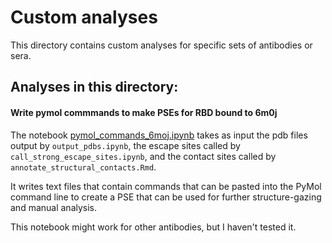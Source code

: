 # Custom analyses

This directory contains custom analyses for specific sets of antibodies or sera.

## Analyses in this directory:

#### Write pymol commmands to make PSEs for RBD bound to 6m0j
The notebook [pymol_commands_6moj.ipynb](./pymol_commands_6moj.ipynb) takes as input the pdb files output by `output_pdbs.ipynb`, the escape sites called by `call_strong_escape_sites.ipynb`, and the contact sites called by `annotate_structural_contacts.Rmd`.

It writes text files that contain commands that can be pasted into the PyMol command line to create a PSE that can be used for further structure-gazing and manual analysis.

This notebook might work for other antibodies, but I haven't tested it.
